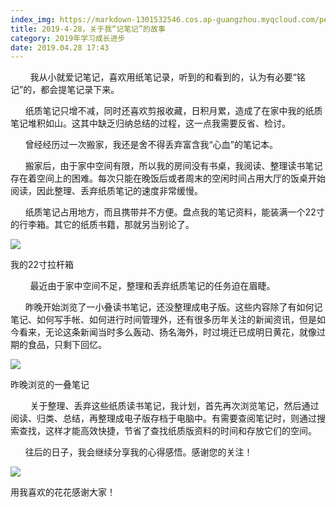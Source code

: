 ```yaml
---
index_img: https://markdown-1301532546.cos.ap-guangzhou.myqcloud.com/peipei_blog/20210921144814.jpeg
title: 2019-4-28，关于我“记笔记”的故事
category: 2019年学习成长进步
date: 2019.04.28 17:43
---
```


        我从小就爱记笔记，喜欢用纸笔记录，听到的和看到的，认为有必要“铭记”的，都会提笔记录下来。  

      纸质笔记只增不减，同时还喜欢剪报收藏，日积月累，造成了在家中我的纸质笔记堆积如山。这其中缺乏归纳总结的过程，这一点我需要反省、检讨。

      曾经经历过一次搬家，我还是舍不得丢弃富含我“心血”的笔记本。

      搬家后，由于家中空间有限，所以我的房间没有书桌，我阅读、整理读书笔记存在着空间上的困难。每次只能在晚饭后或者周末的空闲时间占用大厅的饭桌开始阅读，因此整理、丢弃纸质笔记的速度非常缓慢。

      纸质笔记占用地方，而且携带并不方便。盘点我的笔记资料，能装满一个22寸的行李箱。其它的纸质书籍，那就另当别论了。

![](https://markdown-1301532546.cos.ap-guangzhou.myqcloud.com/peipei_blog/20210921144814.jpeg)  

我的22寸拉杆箱

        最近由于家中空间不足，整理和丢弃纸质笔记的任务迫在眉睫。  

      昨晚开始浏览了一小叠读书笔记，还没整理成电子版。这些内容除了有如何记笔记、如何写手帐、如何进行时间管理外，还有很多历年关注的新闻资讯，但是如今看来，无论这条新闻当时多么轰动、扬名海外，时过境迁已成明日黄花，就像过期的食品，只剩下回忆。

![](https://markdown-1301532546.cos.ap-guangzhou.myqcloud.com/peipei_blog/20210921144821.jpeg)  

昨晚浏览的一叠笔记

        关于整理、丢弃这些纸质读书笔记，我计划，首先再次浏览笔记，然后通过阅读、归类、总结，再整理成电子版存档于电脑中。有需要查阅笔记时，则通过搜索查找，这样才能高效快捷，节省了查找纸质版资料的时间和存放它们的空间。  

      往后的日子，我会继续分享我的心得感悟。感谢您的关注！

![](https://markdown-1301532546.cos.ap-guangzhou.myqcloud.com/peipei_blog/20210921144823.jpeg)  

用我喜欢的花花感谢大家！